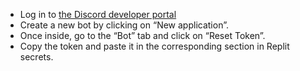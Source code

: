 - Log in to [the Discord developer portal](https://discord.com/developers/applications)
- Create a new bot by clicking on “New application”.
- Once inside, go to the “Bot” tab and click on “Reset Token”.
- Copy the token and paste it in the corresponding section in Replit secrets.
